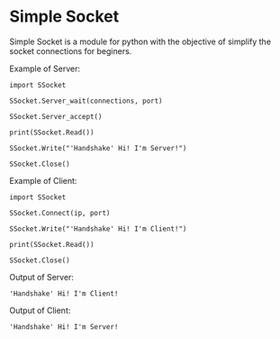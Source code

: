 # Simple Socket

Simple Socket is a module for python with the objective of simplify the socket connections for beginers.

Example of Server:

```
import SSocket

SSocket.Server_wait(connections, port)

SSocket.Server_accept()

print(SSocket.Read())

SSocket.Write("'Handshake' Hi! I'm Server!")

SSocket.Close()
```

Example of Client:

```
import SSocket

SSocket.Connect(ip, port)

SSocket.Write("'Handshake' Hi! I'm Client!")

print(SSocket.Read())

SSocket.Close()
```
Output of Server:

```
'Handshake' Hi! I'm Client!
```

Output of Client:

```
'Handshake' Hi! I'm Server!
```